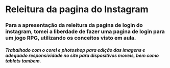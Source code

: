 <h1>Releitura da pagina do Instagram</h1>

<h3>Para a apresentação da releitura da pagina de login do instagram, tomei a liberdade de fazer uma pagina de login para um jogo RPG, utilizando os conceitos visto em aula.</h3>

<h5>Trabalhado com o corel e photoshop para edição das imagens e adequado responsividade no site para dispositivos moveis, bem como tablets tambem.</h5>
